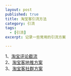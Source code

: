 ```yaml
---
layout: post
published: true
title: 淘宝客引流方法
category: 引流
tags: 
  - [引流]
excerpt: 记录一些常用的引流方案

---
```


1、[淘宝评论截流](https://liyongseo.com/post/1402.html)
<br/>
2、[淘宝客地推方案](https://zhuanlan.zhihu.com/p/66534221)
<br/>
3、[淘宝客社群方案](https://zhuanlan.zhihu.com/p/67038250)














